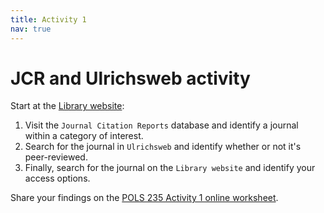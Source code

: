 ```yaml
---
title: Activity 1
nav: true
---
```

# JCR and Ulrichsweb activity

Start at the <a href="https://www.lib.uidaho.edu" target="_blank">Library website</a>:

1. Visit the `Journal Citation Reports` database and identify a journal within a category of interest.
2. Search for the journal in `Ulrichsweb` and identify whether or not it's peer-reviewed.
3. Finally, search for the journal on the `Library website` and identify your access options.

Share your findings on the <a href="link" target="_blank">POLS 235 Activity 1 online worksheet</a>.